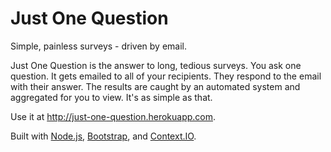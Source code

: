 # Just One Question

Simple, painless surveys - driven by email.

Just One Question is the answer to long, tedious surveys. You ask one question.
It gets emailed to all of your recipients. They respond to the email with their
answer. The results are caught by an automated system and aggregated for you to
view. It's as simple as that.

Use it at http://just-one-question.herokuapp.com.

Built with [Node.js](http://nodejs.org), [Bootstrap](http://getbootstrap.com),
and [Context.IO](http://context.io).
